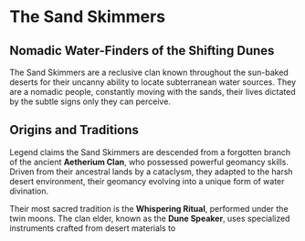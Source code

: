 # The Sand Skimmers

## Nomadic Water-Finders of the Shifting Dunes

The Sand Skimmers are a reclusive clan known throughout the sun-baked deserts for their uncanny ability to locate subterranean water sources. They are a nomadic people, constantly moving with the sands, their lives dictated by the subtle signs only they can perceive.

## Origins and Traditions

Legend claims the Sand Skimmers are descended from a forgotten branch of the ancient **Aetherium Clan**, who possessed powerful geomancy skills. Driven from their ancestral lands by a cataclysm, they adapted to the harsh desert environment, their geomancy evolving into a unique form of water divination.

Their most sacred tradition is the **Whispering Ritual**, performed under the twin moons. The clan elder, known as the **Dune Speaker**, uses specialized instruments crafted from desert materials to 
